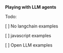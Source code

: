 **Playing with LLM agents**

Todo: 

[ ] No langchain examples

[ ] javascript examples

[ ] Open LLM examples

